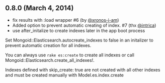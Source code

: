 ## 0.8.0 (March 4, 2014) ##

* fix results with :load wrapper #6 (by [@xronos-i-am](https://github.com/xronos-i-am))
* Added option to prevent automatic creating of index. #7 (thx [@intrica](https://github.com/intrica))
* use after_initalize to create indexes later in the app boot process

Set Mongoid::Elasticsearch.autocreate_indexes to false in an initalizer to prevent automatic creation for all indexes.

You can always use ```rake es:create``` to create all indexes or call Mongoid::Elasticsearch.create_all_indexes!.

Indexes defined with skip_create: true are not created with all other indexes and must be created manually with Model.es.index.create
